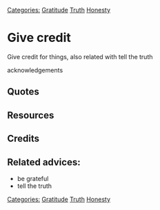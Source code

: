 [Categories:](../Categories/index.md) [Gratitude](../Categories/Gratitude.md) [Truth](../Categories/Truth.md) [Honesty](../Categories/Honesty.md)
# Give credit

Give credit for things, also related with tell the truth

acknowledgements

## Quotes

## Resources

## Credits

## Related advices:

- be grateful
- tell the truth    

[Categories:](../Categories/index.md) [Gratitude](../Categories/Gratitude.md) [Truth](../Categories/Truth.md) [Honesty](../Categories/Honesty.md)